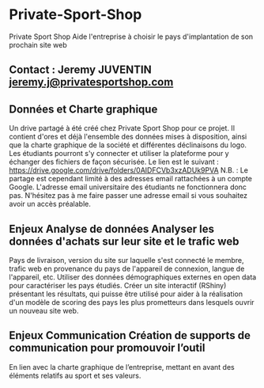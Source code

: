 # Private-Sport-Shop
Private Sport Shop  Aide l'entreprise à choisir le pays d'implantation de son prochain site web  

## Contact : Jeremy JUVENTIN jeremy.j@privatesportshop.com  

## Données et Charte graphique
Un drive partagé à été créé chez Private Sport Shop pour ce projet. Il contient d'ores et déjà l'ensemble des données mises à disposition, ainsi que la charte graphique de la société et différentes déclinaisons du logo. Les étudiants pourront s'y connecter et utiliser la plateforme pour y échanger des fichiers de façon sécurisée. Le lien est le suivant : https://drive.google.com/drive/folders/0AIDFCVb3xzADUk9PVA   N.B. : Le partage est cependant limité à des adresses email rattachées à un compte Google. L'adresse email universitaire des étudiants ne fonctionnera donc pas.  N'hésitez pas à me faire passer une adresse email si vous souhaitez avoir un accès préalable.   

## Enjeux Analyse de données Analyser les données d'achats sur leur site et le trafic web
Pays de livraison, version du site sur laquelle s'est connecté le membre, trafic web en provenance du pays de l'appareil de connexion, langue de l'appareil, etc. Utiliser des données démographiques externes en open data pour caractériser les pays étudiés. Créer un site interactif (RShiny) présentant les résultats, qui puisse être utilisé pour aider à la réalisation d'un modèle de scoring des pays les plus prometteurs dans lesquels ouvrir un nouveau site web.  

## Enjeux Communication Création de supports de communication pour promouvoir l’outil
En lien avec la charte graphique de l’entreprise, mettant en avant des éléments relatifs au sport et ses valeurs. 
